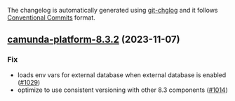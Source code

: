 The changelog is automatically generated using [git-chglog](https://github.com/git-chglog/git-chglog)
and it follows [Conventional Commits](https://www.conventionalcommits.org/en/v1.0.0/) format.


<a name="camunda-platform-8.3.2"></a>
## [camunda-platform-8.3.2](https://github.com/camunda/camunda-platform-helm/compare/camunda-platform-8.3.1...camunda-platform-8.3.2) (2023-11-07)

### Fix

* loads env vars for external database when external database is enabled ([#1029](https://github.com/camunda/camunda-platform-helm/issues/1029))
* optimize to use consistent versioning with other 8.3 components ([#1014](https://github.com/camunda/camunda-platform-helm/issues/1014))


